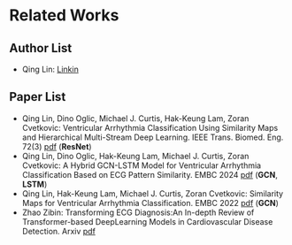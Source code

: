 # Related Works

## Author List

- Qing Lin: [Linkin](https://www.linkedin.com/in/qing-lin-55946918b/)

## Paper List

- Qing Lin, Dino Oglic, Michael J. Curtis, Hak-Keung Lam, Zoran Cvetkovic: Ventricular Arrhythmia Classification Using Similarity Maps and Hierarchical Multi-Stream Deep Learning. IEEE Trans. Biomed. Eng. 72(3) [pdf](../pdf/Ventricular_Arrhythmia_Classification_Using_Similarity_Maps_and_Hierarchical_Multi-Stream_Deep_Learning.pdf) (**ResNet**)
- Qing Lin, Dino Oglic, Hak-Keung Lam, Michael J. Curtis, Zoran Cvetkovic: A Hybrid GCN-LSTM Model for Ventricular Arrhythmia Classification Based on ECG Pattern Similarity. EMBC 2024 [pdf](../pdf/A_Hybrid_GCN-LSTM_Model_for_Ventricular_Arrhythmia_Classification_Based_on_ECG_Pattern_Similarity.pdf) (**GCN**, **LSTM**)
- Qing Lin, Hak-Keung Lam, Michael J. Curtis, Zoran Cvetkovic: Similarity Maps for Ventricular Arrhythmia Classification. EMBC 2022 [pdf](../pdf/Similarity_Maps_for_Ventricular_Arrhythmia_Classification.pdf) (**GCN**)
- Zhao Zibin: Transforming ECG Diagnosis:An In-depth Review of Transformer-based DeepLearning Models in Cardiovascular Disease Detection. Arxiv [pdf](../pdf/Zhao%20-%202023%20-%20Transforming%20ECG%20DiagnosisAn%20In-depth%20Review%20of%20Transformer-based%20DeepLearning%20Models%20in%20Cardiovasc.pdf)
